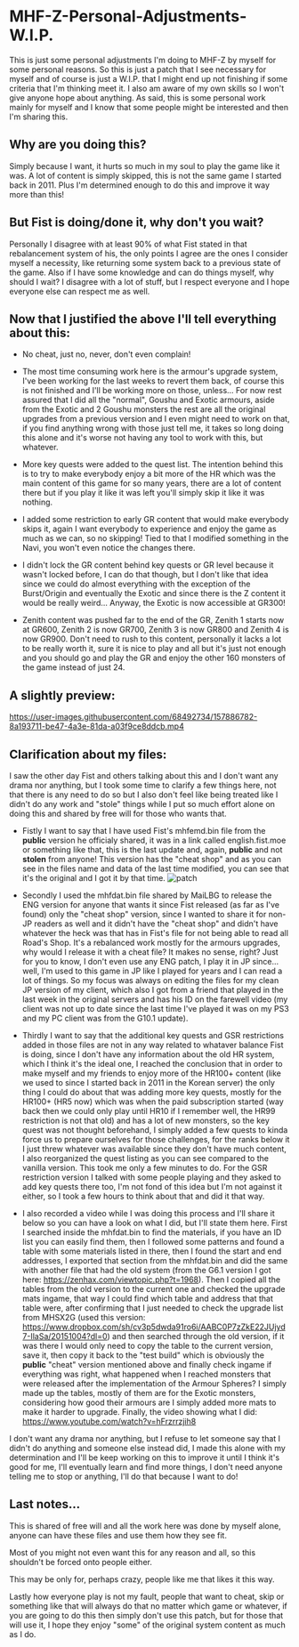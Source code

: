 # MHF-Z-Personal-Adjustments-W.I.P.
This is just some personal adjustments I'm doing to MHF-Z by myself for some personal reasons. So this is just a patch that I see necessary for myself and of course is just a W.I.P. that I might end up not finishing if some criteria that I'm thinking meet it. I also am aware of my own skills so I won't give anyone hope about anything. As said, this is some personal work mainly for myself and I know that some people might be interested and then I'm sharing this.

## Why are you doing this?
Simply because I want, it hurts so much in my soul to play the game like it was. A lot of content is simply skipped, this is not the same game I started back in 2011. Plus I'm determined enough to do this and improve it way more than this!

## But Fist is doing/done it, why don't you wait?
Personally I disagree with at least 90% of what Fist stated in that rebalancement system of his, the only points I agree are the ones I consider myself a necessity, like returning some system back to a previous state of the game. Also if I have some knowledge and can do things myself, why should I wait? I disagree with a lot of stuff, but I respect everyone and I hope everyone else can respect me as well.

## Now that I justified the above I'll tell everything about this:

* No cheat, just no, never, don't even complain!

* The most time consuming work here is the armour's upgrade system, I've been working for the last weeks to revert them back, of course this is not finished and I'll be working more on those, unless... For now rest assured that I did all the "normal", Goushu and Exotic armours, aside from the Exotic and 2 Goushu monsters the rest are all the original upgrades from a previous version and I even might need to work on that, if you find anything wrong with those just tell me, it takes so long doing this alone and it's worse not having any tool to work with this, but whatever.

* More key quests were added to the quest list. The intention behind this is to try to make everybody enjoy a bit more of the HR which was the main content of this game for so many years, there are a lot of content there but if you play it like it was left you'll simply skip it like it was nothing.

* I added some restriction to early GR content that would make everybody skips it, again I want everybody to experience and enjoy the game as much as we can, so no skipping! Tied to that I modified something in the Navi, you won't even notice the changes there.

* I didn't lock the GR content behind key quests or GR level because it wasn't locked before, I can do that though, but I don't like that idea since we could do almost everything with the exception of the Burst/Origin and eventually the Exotic and since there is the Z content it would be really weird... Anyway, the Exotic is now accessible at GR300!

* Zenith content was pushed far to the end of the GR, Zenith 1 starts now at GR600, Zenith 2 is now GR700, Zenith 3 is now GR800 and Zenith 4 is now GR900. Don't need to rush to this content, personally it lacks a lot to be really worth it, sure it is nice to play and all but it's just not enough and you should go and play the GR and enjoy the other 160 monsters of the game instead of just 24.

## A slightly preview:

https://user-images.githubusercontent.com/68492734/157886782-8a193711-be47-4a3e-81da-a03f9ce8ddcb.mp4


## Clarification about my files:
I saw the other day Fist and others talking about this and I don't want any drama nor anything, but I took some time to clarify a few things here, not that there is any need to do so but I also don't feel like being treated like I didn't do any work and "stole" things while I put so much effort alone on doing this and shared by free will for those who wants that.

* Fistly I want to say that I have used Fist's mhfemd.bin file from the **public** version he officialy shared, it was in a link called english.fist.moe or something like that, this is the last update and, again, **public** and not **stolen** from anyone! This version has the "cheat shop" and as you can see in the files name and data of the last time modified, you can see that it's the original and I got it by that time.
![patch](https://user-images.githubusercontent.com/68492734/159828680-f7d842a4-978d-4f1c-a682-6cd194e5ce73.png)

* Secondly I used the mhfdat.bin file shared by MaiLBG to release the ENG version for anyone that wants it since Fist released (as far as I've found) only the "cheat shop" version, since I wanted to share it for non-JP readers as well and it didn't have the "cheat shop" and didn't have whatever the heck was that has in Fist's file for not being able to read all Road's Shop. It's a rebalanced work mostly for the armours upgrades, why would I release it with a cheat file? It makes no sense, right?
Just for you to know, I don't even use any ENG patch, I play it in JP since... well, I'm used to this game in JP like I played for years and I can read a lot of things. So my focus was always on editing the files for my clean JP version of my client, which also I got from a friend that played in the last week in the original servers and has his ID on the farewell video (my client was not up to date since the last time I've played it was on my PS3 and my PC client was from the G10.1 update).

* Thirdly I want to say that the additional key quests and GSR restrictions added in those files are not in any way related to whataver balance Fist is doing, since I don't have any information about the old HR system, which I think it's the ideal one, I reached the conclusion that in order to make myself and my friends to enjoy more of the HR100+ content (like we used to since I started back in 2011 in the Korean server) the only thing I could do about that was adding more key quests, mostly for the HR100+ (HR5 now) which was when the paid subscription started (way back then we could only play until HR10 if I remember well, the HR99 restriction is not that old) and has a lot of new monsters, so the key quest was not thought beforehand, I simply added a few quests to kinda force us to prepare ourselves for those challenges, for the ranks below it I just threw whatever was available since they don't have much content, I also reorganized the quest listing as you can see compared to the vanilla version. This took me only a few minutes to do. For the GSR restriction version I talked with some people playing and they asked to add key quests there too, I'm not fond of this idea but I'm not against it either, so I took a few hours to think about that and did it that way.

* I also recorded a video while I was doing this process and I'll share it below so you can have a look on what I did, but I'll state them here. First I searched inside the mhfdat.bin to find the materials, if you have an ID list you can easily find them, then I followed some patterns and found a table with some materials listed in there, then I found the start and end addresses, I exported that section from the mhfdat.bin and did the same with another file that had the old system (from the G6.1 version I got here: https://zenhax.com/viewtopic.php?t=1968). Then I copied all the tables from the old version to the current one and checked the upgrade mats ingame, that way I could find which table and address that that table were, after confirming that I just needed to check the upgrade list from MHSX2G (used this version: https://www.dropbox.com/sh/cv3p5dwda91ro6i/AABC0P7zZkE22JUjyd7-IlaSa/20151004?dl=0) and then searched through the old version, if it was there I would only need to copy the table to the current version, save it, then copy it back to the "test build" which is obviously the **public** "cheat" version mentioned above and finally check ingame if everything was right, what happened when I reached monsters that were released after the implementation of the Armour Spheres? I simply made up the tables, mostly of them are for the Exotic monsters, considering how good their armours are I simply added more mats to make it harder to upgrade.
Finally, the video showing what I did: https://www.youtube.com/watch?v=hFrzrrzjih8

I don't want any drama nor anything, but I refuse to let someone say that I didn't do anything and someone else instead did, I made this alone with my determination and I'll be keep working on this to improve it until I think it's good for me, I'll eventually learn and find more things, I don't need anyone telling me to stop or anything, I'll do that because I want to do!

## Last notes...
This is shared of free will and all the work here was done by myself alone, anyone can have these files and use them how they see fit.

Most of you might not even want this for any reason and all, so this shouldn't be forced onto people either.

This may be only for, perhaps crazy, people like me that likes it this way.

Lastly how everyone play is not my fault, people that want to cheat, skip or something like that will always do that no matter which game or whatever, if you are going to do this then simply don't use this patch, but for those that will use it, I hope they enjoy "some" of the original system content as much as I do.
